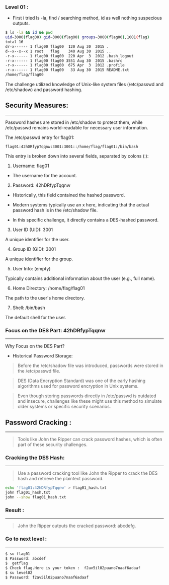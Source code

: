 ### Level 01 : 

* First i tried ls -la, find / searching method, id as well nothing suspecious outputs.

```bash
$ ls -la && id && pwd
uid=3000(flag00) gid=3000(flag00) groups=3000(flag00),1001(flag)
total 16
dr-x------ 1 flag00 flag00  120 Aug 30  2015 .
d--x--x--x 1 root   flag    340 Aug 30  2015 ..
-r-x------ 1 flag00 flag00  220 Apr  3  2012 .bash_logout
-r-x------ 1 flag00 flag00 3551 Aug 30  2015 .bashrc
-r-x------ 1 flag00 flag00  675 Apr  3  2012 .profile
-r-x------ 1 flag00 flag00   33 Aug 30  2015 README.txt
/home/flag/flag00
```

The challenge utilized knowledge of Unix-like system files (/etc/passwd and /etc/shadow) and password hashing.

## Security Measures: 

---

Password hashes are stored in /etc/shadow to protect them, while /etc/passwd remains world-readable for necessary user information.

The /etc/passwd entry for flag01: 

```plaintext
flag01:42hDRfypTqqnw:3001:3001::/home/flag/flag01:/bin/bash
```

This entry is broken down into several fields, separated by colons (:):

1. Username: flag01

 * The username for the account.

2. Password: 42hDRfypTqqnw

* Historically, this field contained the hashed password.

* Modern systems typically use an x here, indicating that the actual password hash is in the /etc/shadow file.

* In this specific challenge, it directly contains a DES-hashed password.

3. User ID (UID): 3001

A unique identifier for the user.

4. Group ID (GID): 3001

A unique identifier for the group.

5. User Info: (empty)

Typically contains additional information about the user (e.g., full name).

6. Home Directory: /home/flag/flag01

The path to the user's home directory.

7. Shell: /bin/bash

The default shell for the user.

### Focus on the DES Part: 42hDRfypTqqnw

---

Why Focus on the DES Part?

*  Historical Password Storage:

> Before the /etc/shadow file was introduced, passwords were stored in the /etc/passwd file.

> DES (Data Encryption Standard) was one of the early hashing algorithms used for password encryption in Unix systems.

> Even though storing passwords directly in /etc/passwd is outdated and insecure, challenges like these might use this method to simulate older systems or specific security scenarios.


## Password Cracking :

---
 
> Tools like John the Ripper can crack password hashes, which is often part of these security challenges.


### Cracking the DES Hash:

---

> Use a password cracking tool like John the Ripper to crack the DES hash and retrieve the plaintext password.


```sh
echo 'flag01:42hDRfypTqqnw' > flag01_hash.txt
john flag01_hash.txt
john --show flag01_hash.txt
```

### Result :

---

> John the Ripper outputs the cracked password: abcdefg.


### Go to next level :

---

```bash
$ su flag01
$ Password: abcdef
$  getflag
$ Check flag.Here is your token :  f2av5il02puano7naaf6adaaf
$ su level02
$ Password: f2av5il02puano7naaf6adaaf
```

